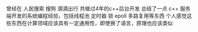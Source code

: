 曾经在 人民搜索 搜狗 滴滴出行 共做过4年的c++后台开发
总结了一点 c++ 服务端开发的系统编程经验，包括线程池 定时器 锁 epoll 多路复用等东西
个人感觉这些东西在计算领域应该具有一定通用性，即使换了语言，原理也应该类似
